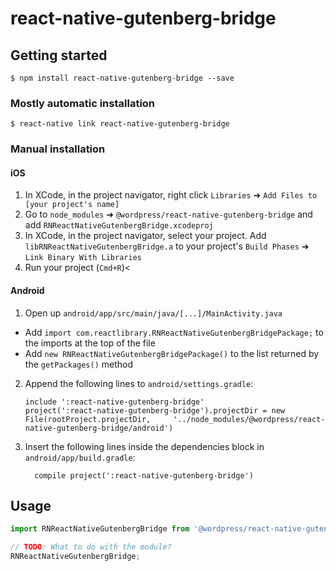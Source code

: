
# react-native-gutenberg-bridge

## Getting started

`$ npm install react-native-gutenberg-bridge --save`

### Mostly automatic installation

`$ react-native link react-native-gutenberg-bridge`

### Manual installation


#### iOS

1. In XCode, in the project navigator, right click `Libraries` ➜ `Add Files to [your project's name]`
2. Go to `node_modules` ➜ `@wordpress/react-native-gutenberg-bridge` and add `RNReactNativeGutenbergBridge.xcodeproj`
3. In XCode, in the project navigator, select your project. Add `libRNReactNativeGutenbergBridge.a` to your project's `Build Phases` ➜ `Link Binary With Libraries`
4. Run your project (`Cmd+R`)<

#### Android

1. Open up `android/app/src/main/java/[...]/MainActivity.java`
  - Add `import com.reactlibrary.RNReactNativeGutenbergBridgePackage;` to the imports at the top of the file
  - Add `new RNReactNativeGutenbergBridgePackage()` to the list returned by the `getPackages()` method
2. Append the following lines to `android/settings.gradle`:
  	```
  	include ':react-native-gutenberg-bridge'
  	project(':react-native-gutenberg-bridge').projectDir = new File(rootProject.projectDir, 	'../node_modules/@wordpress/react-native-gutenberg-bridge/android')
  	```
3. Insert the following lines inside the dependencies block in `android/app/build.gradle`:
  	```
      compile project(':react-native-gutenberg-bridge')
  	```

## Usage
```javascript
import RNReactNativeGutenbergBridge from '@wordpress/react-native-gutenberg-bridge';

// TODO: What to do with the module?
RNReactNativeGutenbergBridge;
```
  
